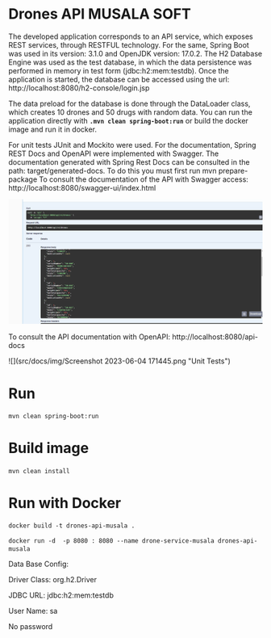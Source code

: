 # Drones API MUSALA SOFT
The developed application corresponds to an API service, which exposes REST services, through RESTFUL technology.
For the same, Spring Boot was used in its version: 3.1.0 and OpenJDK version: 17.0.2.
The H2 Database Engine was used as the test database, in which the data persistence was performed in memory in test form (jdbc:h2:mem:testdb).
Once the application is started, the database can be accessed using the url:
http://localhost:8080/h2-console/login.jsp

The data preload for the database is done through the DataLoader class, which creates 10 drones and 50 drugs with random data.
You can run the application directly with **`.mvn clean spring-boot:run`** or build the docker image and run it in docker.

For unit tests JUnit and Mockito were used.
For the documentation, Spring REST Docs and OpenAPI were implemented with Swagger.
The documentation generated with Spring Rest Docs can be consulted in the path: target/generated-docs. To do this you must first run mvn prepare-package
To consult the documentation of the API with Swagger access:
http://localhost:8080/swagger-ui/index.html

![](src/docs/img/swagger.png)

To consult the API documentation with OpenAPI:
http://localhost:8080/api-docs


![](src/docs/img/Screenshot 2023-06-04 171445.png "Unit Tests")

# Run

```
mvn clean spring-boot:run
```
# Build image

`mvn clean install`


# Run with Docker
```
docker build -t drones-api-musala .
```

```
docker run -d  -p 8080 : 8080 --name drone-service-musala drones-api-musala
```

Data Base Config:

Driver Class: org.h2.Driver

JDBC URL: jdbc:h2:mem:testdb

User Name: sa

No password

